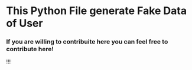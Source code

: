# This Python File generate Fake Data of User
### If you are willing to contribuite here you can feel free to contribute here!

!!!
